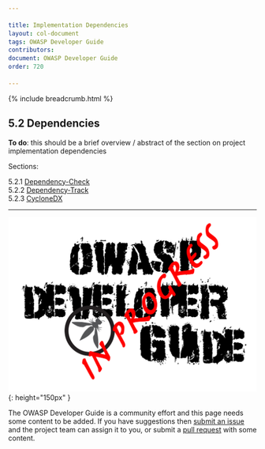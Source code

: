 ```yaml
---

title: Implementation Dependencies
layout: col-document
tags: OWASP Developer Guide
contributors:
document: OWASP Developer Guide
order: 720

---
```


{% include breadcrumb.html %}

## 5.2 Dependencies

**To do**: this should be a brief overview / abstract of the section on project implementation dependencies

Sections:

5.2.1 [Dependency-Check](01-dependency-check.md)  
5.2.2 [Dependency-Track](02-dependency-track.md)  
5.2.3 [CycloneDX](03-cyclonedx.md)  

----

![Developer Guide](../../assets/images/dg_wip.png "OWASP Developer Guide"){: height="150px" }

The OWASP Developer Guide is a community effort and this page needs some content to be added.
If you have suggestions then [submit an issue][issue0720] and the project team can assign it to you,
or submit a [pull request][pr] with some content.

[issue0720]: https://github.com/OWASP/www-project-developer-guide/issues/new?labels=enhancement&template=request.md&title=Update:%2007-implementation/02-dependencies/00-toc
[pr]: https://github.com/OWASP/www-project-developer-guide/pulls

